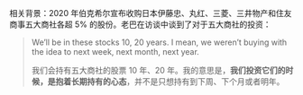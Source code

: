 相关背景：2020 年伯克希尔宣布收购日本伊藤忠、丸红、三菱、三井物产和住友商事五大商社各超 5% 的股份。老巴在访谈中谈到了对于五大商社的投资：

> We’ll be in these stocks 10, 20 years. I mean, we weren’t buying with the idea to next week, next month, next year.
>
> 我们会持有五大商社的股票 10 年、20 年。我的意思是，**我们投资它们的时候，是抱着长期持有的心态**，并不是只想持有到下周、下个月或者明年。
